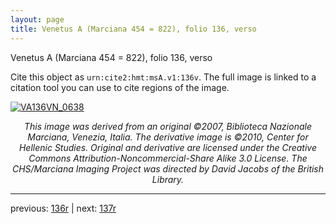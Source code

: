 ```yaml
---
layout: page
title: Venetus A (Marciana 454 = 822), folio 136, verso
---
```


Venetus A (Marciana 454 = 822), folio 136, verso

Cite this object as `urn:cite2:hmt:msA.v1:136v`.  The full image is linked to a citation tool you can use to cite regions of the image.

[![VA136VN_0638](http://www.homermultitext.org/iipsrv?IIIF=/project/homer/pyramidal/deepzoom/hmt/vaimg/2017a/VA136VN_0638.tif/full/800,/0/default.jpg)](http://www.homermultitext.org/ict2/?urn=urn:cite2:hmt:vaimg.2017a:VA136VN_0638) 

<p style="text-align: center; font-style: italic;">This image was derived from an original ©2007, Biblioteca Nazionale Marciana, Venezia, Italia. The derivative image is ©2010, Center for Hellenic Studies. Original and derivative are licensed under the Creative Commons Attribution-Noncommercial-Share Alike 3.0 License. The CHS/Marciana Imaging Project was directed by David Jacobs of the British Library.</p>

---

previous: [136r](../136r/) | next: [137r](../137r/)